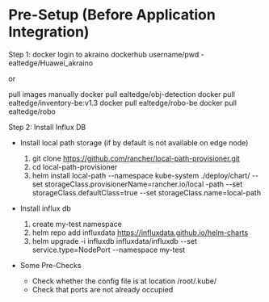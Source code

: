 
# Pre-Setup (Before Application Integration)
Step 1: docker login to akraino dockerhub
username/pwd - ealtedge/Huawei_akraino

or 

pull images manually
docker pull ealtedge/obj-detection
docker pull ealtedge/inventory-be:v1.3
docker pull ealtedge/robo-be
docker pull ealtedge/robo


Step 2: Install Influx DB
- Install local path storage (if by default is not available on edge node)
    1. git clone https://github.com/rancher/local-path-provisioner.git
    2. cd local-path-provisioner
    3. helm install local-path --namespace kube-system ./deploy/chart/ --set storageClass.provisionerName=rancher.io/local
-path --set storageClass.defaultClass=true --set storageClass.name=local-path

- Install influx db
    1. create my-test namespace
    2. helm repo add influxdata https://influxdata.github.io/helm-charts
    3. helm upgrade -i influxdb influxdata/influxdb --set service.type=NodePort --namespace my-test

- Some Pre-Checks
    - Check whether the config file is at location /root/.kube/
    - Check that ports are not already occupied